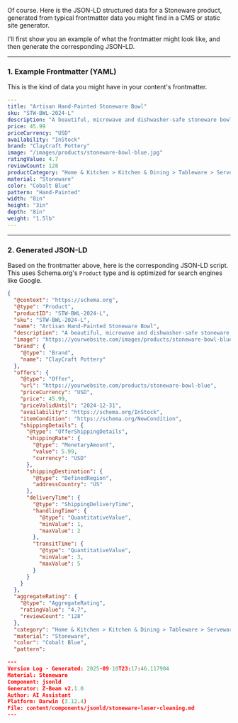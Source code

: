 Of course. Here is the JSON-LD structured data for a Stoneware product, generated from typical frontmatter data you might find in a CMS or static site generator.

I'll first show you an example of what the frontmatter might look like, and then generate the corresponding JSON-LD.

---

### 1. Example Frontmatter (YAML)

This is the kind of data you might have in your content's frontmatter.

```yaml
---
title: "Artisan Hand-Painted Stoneware Bowl"
sku: "STW-BWL-2024-L"
description: "A beautiful, microwave and dishwasher-safe stoneware bowl, featuring a unique hand-painted blue glaze. Perfect for everyday meals or as a decorative piece."
price: 45.99
priceCurrency: "USD"
availability: "InStock"
brand: "ClayCraft Pottery"
image: "/images/products/stoneware-bowl-blue.jpg"
ratingValue: 4.7
reviewCount: 128
productCategory: "Home & Kitchen > Kitchen & Dining > Tableware > Serveware > Bowls"
material: "Stoneware"
color: "Cobalt Blue"
pattern: "Hand-Painted"
width: "8in"
height: "3in"
depth: "8in"
weight: "1.5lb"
---
```

---

### 2. Generated JSON-LD

Based on the frontmatter above, here is the corresponding JSON-LD script. This uses Schema.org's `Product` type and is optimized for search engines like Google.

```json
{
  "@context": "https://schema.org",
  "@type": "Product",
  "productID": "STW-BWL-2024-L",
  "sku": "STW-BWL-2024-L",
  "name": "Artisan Hand-Painted Stoneware Bowl",
  "description": "A beautiful, microwave and dishwasher-safe stoneware bowl, featuring a unique hand-painted blue glaze. Perfect for everyday meals or as a decorative piece.",
  "image": "https://yourwebsite.com/images/products/stoneware-bowl-blue.jpg",
  "brand": {
    "@type": "Brand",
    "name": "ClayCraft Pottery"
  },
  "offers": {
    "@type": "Offer",
    "url": "https://yourwebsite.com/products/stoneware-bowl-blue",
    "priceCurrency": "USD",
    "price": 45.99,
    "priceValidUntil": "2024-12-31",
    "availability": "https://schema.org/InStock",
    "itemCondition": "https://schema.org/NewCondition",
    "shippingDetails": {
      "@type": "OfferShippingDetails",
      "shippingRate": {
        "@type": "MonetaryAmount",
        "value": 5.99,
        "currency": "USD"
      },
      "shippingDestination": {
        "@type": "DefinedRegion",
        "addressCountry": "US"
      },
      "deliveryTime": {
        "@type": "ShippingDeliveryTime",
        "handlingTime": {
          "@type": "QuantitativeValue",
          "minValue": 1,
          "maxValue": 2
        },
        "transitTime": {
          "@type": "QuantitativeValue",
          "minValue": 3,
          "maxValue": 5
        }
      }
    }
  },
  "aggregateRating": {
    "@type": "AggregateRating",
    "ratingValue": "4.7",
    "reviewCount": "128"
  },
  "category": "Home & Kitchen > Kitchen & Dining > Tableware > Serveware > Bowls",
  "material": "Stoneware",
  "color": "Cobalt Blue",
  "pattern":

---
Version Log - Generated: 2025-09-10T23:17:46.117904
Material: Stoneware
Component: jsonld
Generator: Z-Beam v2.1.0
Author: AI Assistant
Platform: Darwin (3.12.4)
File: content/components/jsonld/stoneware-laser-cleaning.md
---